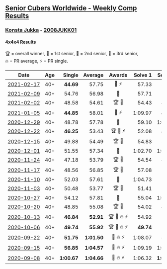 <style>table {white-space: nowrap;}</style>
<link rel="stylesheet" type="text/css" href="/scw-comp/css/flags.css" />

## [Senior Cubers Worldwide - Weekly Comp Results](/scw-comp/results/)
### [Konsta Jukka](README.md) - [2008JUKK01](https://www.worldcubeassociation.org/persons/2008JUKK01?event=444)
#### 4x4x4 Results

<span style="white-space: nowrap;">🏆 = overall winner</span>, <span style="white-space: nowrap;">🥇 = 1st senior</span>, <span style="white-space: nowrap;">🥈 = 2nd senior</span>, <span style="white-space: nowrap;">🥉 = 3rd senior</span>, <span style="white-space: nowrap;">🔥 = PR average</span>, <span style="white-space: nowrap;">⚡ = PR single</span>.

| Date | Age | Single | Average | Awards | Solve 1 | Solve 2 | Solve 3 | Solve 4 | Solve 5 | Video |
| :--: | :--: | --: | --: | :--: | --: | --: | --: | --: | --: | :-- |
| [2021-02-17](../../results/2021-02-17/444.md) | 40+ | **44.69** | 57.75 | 🥈 ⚡ | 57.33 | 58.44 | 1:01.67 | 57.47 | **44.69** | [Desktop](https://www.facebook.com/events/1341827372862028/permalink/1345540705824028) / [Mobile](https://m.facebook.com/events/1341827372862028?view=permalink&id=1345540705824028) |
| [2021-02-09](../../results/2021-02-09/444.md) | 40+ | 54.76 | 56.98 | 🥇 | 57.71 | 54.76 | 54.89 | 1:01.12 | 58.33 | [Desktop](https://www.facebook.com/events/1072787469872680/permalink/1076883842796376) / [Mobile](https://m.facebook.com/events/1072787469872680?view=permalink&id=1076883842796376) |
| [2021-02-02](../../results/2021-02-02/444.md) | 40+ | 48.58 | 54.61 | 🏆 🥇 | 54.43 | 48.58 | 53.09 | 56.32 | 57.73 | [Desktop](https://www.facebook.com/events/419241732746821/permalink/422657882405206) / [Mobile](https://m.facebook.com/events/419241732746821?view=permalink&id=422657882405206) |
| [2021-01-05](../../results/2021-01-05/444.md) | 40+ | **44.85** | 58.01 | 🥈 ⚡ | 1:09.97 | **44.85** | 1:03.31 | 51.93 | 58.80 | [Desktop](https://www.facebook.com/events/438895340619582/permalink/442976400211476) / [Mobile](https://m.facebook.com/events/438895340619582?view=permalink&id=442976400211476) |
| [2020-12-29](../../results/2020-12-29/444.md) | 40+ | 48.78 | 57.78 | 🥈 | 59.10 | 1:03.94 | 58.93 | 55.30 | 48.78 | [Desktop](https://www.facebook.com/events/1086076581855919/permalink/1090287624768148) / [Mobile](https://m.facebook.com/events/1086076581855919?view=permalink&id=1090287624768148) |
| [2020-12-22](../../results/2020-12-22/444.md) | 40+ | **46.25** | 53.43 | 🏆 🥇 ⚡ | 52.08 | **46.25** | 56.99 | 51.22 | 58.60 | [Desktop](https://www.facebook.com/events/202563571576862/permalink/207720074394545) / [Mobile](https://m.facebook.com/events/202563571576862?view=permalink&id=207720074394545) |
| [2020-12-15](../../results/2020-12-15/444.md) | 40+ | 49.88 | 54.49 | 🏆 🥇 | 54.83 | 54.67 | 57.28 | 53.98 | 49.88 | [Desktop](https://www.facebook.com/events/380879093195746/permalink/384509632832692) / [Mobile](https://m.facebook.com/events/380879093195746?view=permalink&id=384509632832692) |
| [2020-12-01](../../results/2020-12-01/444.md) | 40+ | 51.55 | 57.34 | 🥈 | 1:02.70 | 1:04.19 | 52.97 | 56.36 | 51.55 | [Desktop](https://www.facebook.com/events/1067911153659963/permalink/1073161513134927) / [Mobile](https://m.facebook.com/events/1067911153659963?view=permalink&id=1073161513134927) |
| [2020-11-24](../../results/2020-11-24/444.md) | 40+ | 47.18 | 53.79 | 🏆 🥇 | 54.54 | 47.18 | 51.84 | 57.74 | 55.00 | [Desktop](https://www.facebook.com/events/383885642947563/permalink/388664202469707) / [Mobile](https://m.facebook.com/events/383885642947563?view=permalink&id=388664202469707) |
| [2020-11-17](../../results/2020-11-17/444.md) | 40+ | 48.56 | 56.85 | 🏆 🥇 | 57.08 | 55.29 | 58.18 | 1:09.89 | 48.56 | [Desktop](https://www.facebook.com/events/385577379164063/permalink/390212318700569) / [Mobile](https://m.facebook.com/events/385577379164063?view=permalink&id=390212318700569) |
| [2020-11-10](../../results/2020-11-10/444.md) | 40+ | 52.03 | 57.61 | 🥈 | 1:04.73 | 52.03 | 55.41 | 58.54 | 58.89 | [Desktop](https://www.facebook.com/events/2956286364603224/permalink/2963411703890690) / [Mobile](https://m.facebook.com/events/2956286364603224?view=permalink&id=2963411703890690) |
| [2020-11-03](../../results/2020-11-03/444.md) | 40+ | 50.48 | 53.77 | 🏆 🥇 | 51.41 | 50.48 | 53.00 | 56.89 | 1:03.08 | [Desktop](https://www.facebook.com/events/391709741873523/permalink/396414048069759) / [Mobile](https://m.facebook.com/events/391709741873523?view=permalink&id=396414048069759) |
| [2020-10-27](../../results/2020-10-27/444.md) | 40+ | 54.12 | 57.81 | 🥈 | 55.04 | 1:00.82 | 54.12 | 1:03.92 | 57.57 | [Desktop](https://www.facebook.com/events/1621959871298390/permalink/1627558144071896) / [Mobile](https://m.facebook.com/events/1621959871298390?view=permalink&id=1627558144071896) |
| [2020-10-20](../../results/2020-10-20/444.md) | 40+ | 48.85 | 55.08 | 🏆 🥇 | 54.02 | 48.85 | 54.10 | 1:02.38 | 57.13 | [Desktop](https://www.facebook.com/events/758279974902955/permalink/762014484529504) / [Mobile](https://m.facebook.com/events/758279974902955?view=permalink&id=762014484529504) |
| [2020-10-13](../../results/2020-10-13/444.md) | 40+ | **46.84** | **52.91** | 🏆 🥇 🔥 ⚡ | 54.92 | 50.47 | 56.30 | 53.35 | **46.84** | [Desktop](https://www.facebook.com/events/746942356162446/permalink/750804849109530) / [Mobile](https://m.facebook.com/events/746942356162446?view=permalink&id=750804849109530) |
| [2020-10-06](../../results/2020-10-06/444.md) | 40+ | **49.74** | **55.92** | 🏆 🥇 🔥 ⚡ | **49.74** | 58.34 | 51.57 | 57.85 | 1:00.72 | [Desktop](https://www.facebook.com/events/2766581680255939/permalink/2770166189897488) / [Mobile](https://m.facebook.com/events/2766581680255939?view=permalink&id=2770166189897488) |
| [2020-09-22](../../results/2020-09-22/444.md) | 40+ | **51.75** | **1:01.50** | 🥈 🔥 ⚡ | 1:08.07 | **51.75** | 58.28 | 1:00.14 | 1:06.07 | [Desktop](https://www.facebook.com/events/342541897161786/permalink/345657720183537) / [Mobile](https://m.facebook.com/events/342541897161786?view=permalink&id=345657720183537) |
| [2020-09-15](../../results/2020-09-15/444.md) | 40+ | **56.85** | **1:04.57** | 🥉 🔥 ⚡ | 1:09.19 | 1:01.04 | 1:04.51 | 1:08.16 | **56.85** | [Desktop](https://www.facebook.com/events/655903882008117/permalink/660708578194314) / [Mobile](https://m.facebook.com/events/655903882008117?view=permalink&id=660708578194314) |
| [2020-09-08](../../results/2020-09-08/444.md) | 40+ | **1:00.67** | **1:04.66** | 🥉 🔥 ⚡ | 1:06.32 | **1:00.67** | 1:01.58 | 1:08.70 | 1:06.08 | [Desktop](https://www.facebook.com/events/342884623427933/permalink/345566423159753) / [Mobile](https://m.facebook.com/events/342884623427933?view=permalink&id=345566423159753) |


<!-- Global site tag (gtag.js) - Google Analytics -->
<script async src="https://www.googletagmanager.com/gtag/js?id=UA-86348435-3"></script>
<script>window.dataLayer = window.dataLayer || []; function gtag() {dataLayer.push(arguments);} gtag('js', new Date()); gtag('config', 'UA-86348435-3');</script>
